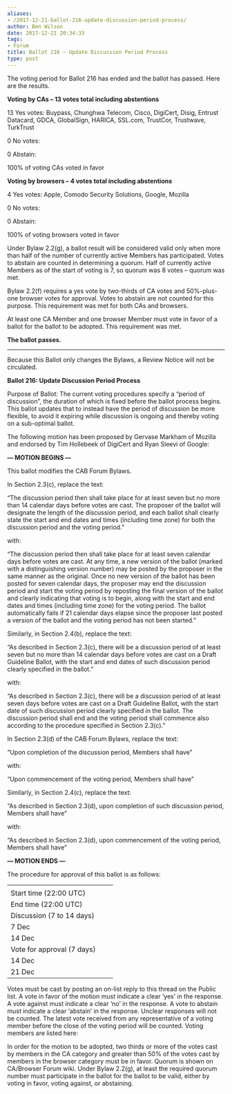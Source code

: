```yaml
---
aliases:
- /2017-12-21-ballot-216-update-discussion-period-process/
author: Ben Wilson
date: 2017-12-21 20:34:33
tags:
- Forum
title: Ballot 216 – Update Discussion Period Process
type: post
---
```


The voting period for Ballot 216 has ended and the ballot has passed. Here are the results.

**Voting by CAs – 13 votes total including abstentions**

13 Yes votes: Buypass, Chunghwa Telecom, Cisco, DigiCert, Disig, Entrust Datacard, GDCA, GlobalSign, HARICA, SSL.com, TrustCor, Trustwave, TurkTrust

0 No votes:

0 Abstain:

100% of voting CAs voted in favor

**Voting by browsers – 4 votes total including abstentions**

4 Yes votes: Apple, Comodo Security Solutions, Google, Mozilla

0 No votes:

0 Abstain:

100% of voting browsers voted in favor

Under Bylaw 2.2(g), a ballot result will be considered valid only when more than half of the number of currently active Members has participated. Votes to abstain are counted in determining a quorum. Half of currently active Members as of the start of voting is 7, so quorum was 8 votes – quorum was met.

Bylaw 2.2(f) requires a yes vote by two-thirds of CA votes and 50%-plus-one browser votes for approval. Votes to abstain are not counted for this purpose. This requirement was met for both CAs and browsers.

At least one CA Member and one browser Member must vote in favor of a ballot for the ballot to be adopted. This requirement was met.

**The ballot passes.**

****

Because this Ballot only changes the Bylaws, a Review Notice will not be circulated.

**Ballot 216: Update Discussion Period Process**

Purpose of Ballot: The current voting procedures specify a “period of discussion”, the duration of which is fixed before the ballot process begins. This ballot updates that to instead have the period of discussion be more flexible, to avoid it expiring while discussion is ongoing and thereby voting on a sub-optimal ballot.

The following motion has been proposed by Gervase Markham of Mozilla and endorsed by Tim Hollebeek of DigiCert and Ryan Sleevi of Google:

**— MOTION BEGINS —**

This ballot modifies the CAB Forum Bylaws.

In Section 2.3(c), replace the text:

“The discussion period then shall take place for at least seven but no more than 14 calendar days before votes are cast. The proposer of the ballot will designate the length of the discussion period, and each ballot shall clearly state the start and end dates and times (including time zone) for both the discussion period and the voting period.”

with:

“The discussion period then shall take place for at least seven calendar days before votes are cast. At any time, a new version of the ballot (marked with a distinguishing version number) may be posted by the proposer in the same manner as the original. Once no new version of the ballot has been posted for seven calendar days, the proposer may end the discussion period and start the voting period by reposting the final version of the ballot and clearly indicating that voting is to begin, along with the start and end dates and times (including time zone) for the voting period. The ballot automatically fails if 21 calendar days elapse since the proposer last posted a version of the ballot and the voting period has not been started.”

Similarly, in Section 2.4(b), replace the text:

“As described in Section 2.3(c), there will be a discussion period of at least seven but no more than 14 calendar days before votes are cast on a Draft Guideline Ballot, with the start and end dates of such discussion period clearly specified in the ballot.”

with:

“As described in Section 2.3(c), there will be a discussion period of at least seven days before votes are cast on a Draft Guideline Ballot, with the start date of such discussion period clearly specified in the ballot. The discussion period shall end and the voting period shall commence also according to the procedure specified in Section 2.3(c).”

In Section 2.3(d) of the CAB Forum Bylaws, replace the text:

“Upon completion of the discussion period, Members shall have”

with:

“Upon commencement of the voting period, Members shall have”

Similarly, in Section 2.4(c), replace the text:

“As described in Section 2.3(d), upon completion of such discussion period, Members shall have”

with:

“As described in Section 2.3(d), upon commencement of the voting period, Members shall have”

**— MOTION ENDS —**

The procedure for approval of this ballot is as follows:

| | | |
| --- | --- | --- |
| |
Start time (22:00 UTC) |
End time (22:00 UTC) | |
Discussion (7 to 14 days) |
7 Dec |
14 Dec | |
Vote for approval (7 days) |
14 Dec |
21 Dec |

Votes must be cast by posting an on-list reply to this thread on the Public list. A vote in favor of the motion must indicate a clear ‘yes’ in the response. A vote against must indicate a clear ‘no’ in the response. A vote to abstain must indicate a clear ‘abstain’ in the response. Unclear responses will not be counted. The latest vote received from any representative of a voting member before the close of the voting period will be counted. Voting members are listed here:

In order for the motion to be adopted, two thirds or more of the votes cast by members in the CA category and greater than 50% of the votes cast by members in the browser category must be in favor. Quorum is shown on CA/Browser Forum wiki. Under Bylaw 2.2(g), at least the required quorum number must participate in the ballot for the ballot to be valid, either by voting in favor, voting against, or abstaining.